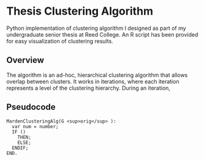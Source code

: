 Thesis Clustering Algorithm
==============
Python implementation of clustering algorithm I designed as part of my undergraduate senior thesis at Reed College. An R script has been provided for easy visualization of clustering results.

Overview
--------------
The algorithm is an ad-hoc, hierarchical clustering algorithm that allows overlap between clusters. It works in iterations, where each iteration represents a level of the clustering hierarchy. During an iteration, 

Pseudocode
--------------
```
MardenClusteringAlg(G <sup>orig</sup> ):
  var num = number;
  IF ()
    THEN;
    ELSE;
  ENDIF;
END.
```
